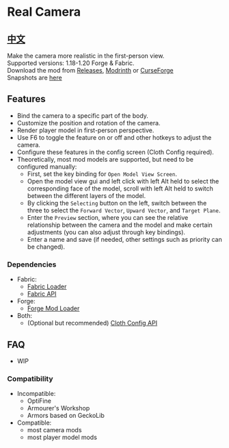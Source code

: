 # Real Camera #

## [中文](README_ZH.md) ##

Make the camera more realistic in the first-person view.  
Supported versions: 1.18-1.20 Forge & Fabric.  
Download the mod from [Releases](https://github.com/xTracr/RealCamera/releases), [Modrinth](https://modrinth.com/mod/real-camera) or [CurseForge](https://curseforge.com/minecraft/mc-mods/real-camera)  
Snapshots are [here](https://github.com/xTracr/RealCamera/actions/workflows/build.yml)

## Features ##

* Bind the camera to a specific part of the body.
* Customize the position and rotation of the camera.
* Render player model in first-person perspective.
* Use F6 to toggle the feature on or off and other hotkeys to adjust the camera.
* Configure these features in the config screen (Cloth Config required).
* Theoretically, most mod models are supported, but need to be configured manually:
  * First, set the key binding for `Open Model View Screen`.
  * Open the model view gui and left click with left Alt held to select the corresponding face of the model, scroll with left Alt held to switch between the different layers of the model.
  * By clicking the `Selecting` button on the left, switch between the three to select the `Forward Vector`, `Upward Vector`, and `Target Plane`.
  * Enter the `Preview` section, where you can see the relative relationship between the camera and the model and make certain adjustments (you can also adjust through key bindings).
  * Enter a name and save (if needed, other settings such as priority can be changed).

### Dependencies ###

* Fabric:
  * [Fabric Loader](https://fabricmc.net/use/installer/)
  * [Fabric API](https://modrinth.com/mod/fabric-api)
* Forge:
  * [Forge Mod Loader](https://files.minecraftforge.net/)
* Both:
  * (Optional but recommended) [Cloth Config API](https://modrinth.com/mod/cloth-config)

## FAQ ##

* WIP

### Compatibility ###

* Incompatible:
  * OptiFine
  * Armourer's Workshop
  * Armors based on GeckoLib
* Compatible:
  * most camera mods
  * most player model mods
